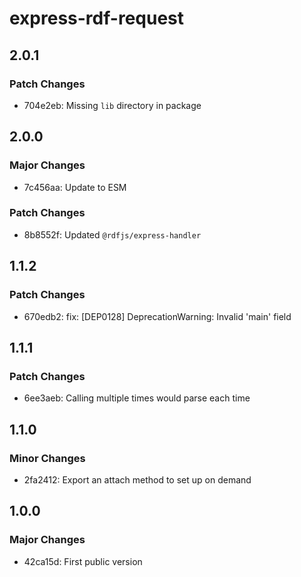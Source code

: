 # express-rdf-request

## 2.0.1

### Patch Changes

- 704e2eb: Missing `lib` directory in package

## 2.0.0

### Major Changes

- 7c456aa: Update to ESM

### Patch Changes

- 8b8552f: Updated `@rdfjs/express-handler`

## 1.1.2

### Patch Changes

- 670edb2: fix: [DEP0128] DeprecationWarning: Invalid 'main' field

## 1.1.1

### Patch Changes

- 6ee3aeb: Calling multiple times would parse each time

## 1.1.0

### Minor Changes

- 2fa2412: Export an attach method to set up on demand

## 1.0.0

### Major Changes

- 42ca15d: First public version
